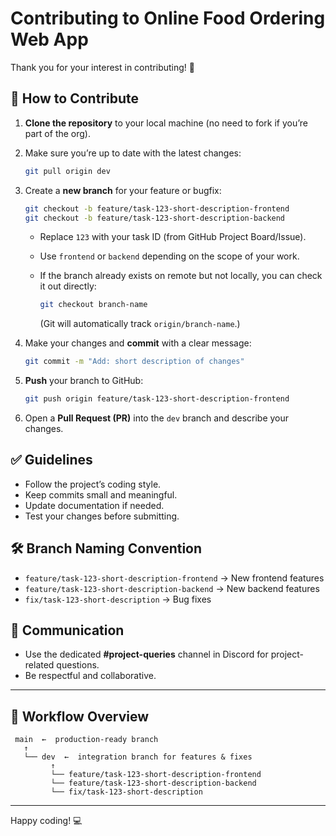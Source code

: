 # Contributing to Online Food Ordering Web App

Thank you for your interest in contributing! 🚀

## 📌 How to Contribute

1. **Clone the repository** to your local machine (no need to fork if you’re part of the org).

2. Make sure you’re up to date with the latest changes:

   ```bash
   git pull origin dev
   ```

3. Create a **new branch** for your feature or bugfix:

   ```bash
   git checkout -b feature/task-123-short-description-frontend
   git checkout -b feature/task-123-short-description-backend
   ```

   * Replace `123` with your task ID (from GitHub Project Board/Issue).
   * Use `frontend` or `backend` depending on the scope of your work.
   * If the branch already exists on remote but not locally, you can check it out directly:

     ```bash
     git checkout branch-name
     ```

     (Git will automatically track `origin/branch-name`.)

4. Make your changes and **commit** with a clear message:

   ```bash
   git commit -m "Add: short description of changes"
   ```

5. **Push** your branch to GitHub:

   ```bash
   git push origin feature/task-123-short-description-frontend
   ```

6. Open a **Pull Request (PR)** into the `dev` branch and describe your changes.

## ✅ Guidelines

* Follow the project’s coding style.
* Keep commits small and meaningful.
* Update documentation if needed.
* Test your changes before submitting.

## 🛠 Branch Naming Convention

* `feature/task-123-short-description-frontend` → New frontend features
* `feature/task-123-short-description-backend` → New backend features
* `fix/task-123-short-description` → Bug fixes

## 💬 Communication

* Use the dedicated **#project-queries** channel in Discord for project-related questions.
* Be respectful and collaborative.

---

## 🔀 Workflow Overview

```text
 main  ←  production-ready branch
   ↑
   └── dev  ←  integration branch for features & fixes
         ↑
         └── feature/task-123-short-description-frontend
         └── feature/task-123-short-description-backend
         └── fix/task-123-short-description
```

---

Happy coding! 💻

